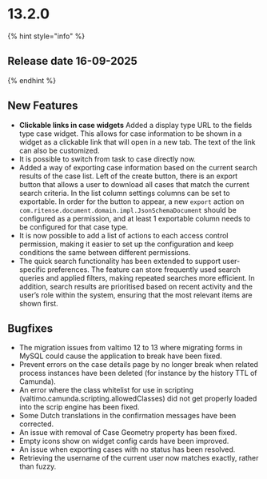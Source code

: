 # 13.2.0

{% hint style="info" %}
## Release date 16-09-2025
{% endhint %}

## New Features

* **Clickable links in case widgets**
Added a display type URL to the fields type case widget. This allows for case information to be shown in a widget as
a clickable link that will open in a new tab. The text of the link can also be customized.
* It is possible to switch from task to case directly now.
* Added a way of exporting case information based on the current search results of the case list. Left of the create button, there is an export button
  that allows a user to download all cases that match the current search criteria. In the list column settings columns
  can be set to exportable. In order for the button to appear, a new `export` action on
  `com.ritense.document.domain.impl.JsonSchemaDocument` should be configured as a permission, and at least 1 exportable column needs to be
  configured for that case type.
* It is now possible to add a list of actions to each access control permission, making it easier to set up the configuration and keep conditions the same between different permissions.
* The quick search functionality has been extended to support user-specific preferences. The feature can store frequently used search queries and applied filters, making repeated searches more efficient. In addition, search results are prioritised based on recent activity and the user’s role within the system, ensuring that the most relevant items are shown first.

## Bugfixes

* The migration issues from valtimo 12 to 13 where migrating forms in MySQL could cause the application to break have been fixed.
* Prevent errors on the case details page by no longer break when related process instances have been deleted (for instance by the history TTL of Camunda).
* An error where the class whitelist for use in scripting (valtimo.camunda.scripting.allowedClasses) did not get properly loaded into the scrip engine has been fixed.
* Some Dutch translations in the confirmation messages have been corrected.
* An issue with removal of Case Geometry property has been fixed.
* Empty icons show on widget config cards have been improved.
* An issue when exporting cases with no status has been resolved.
* Retrieving the username of the current user now matches exactly, rather than fuzzy.

